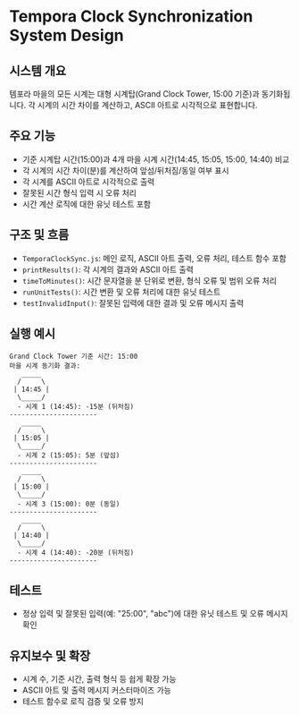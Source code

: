 # Tempora Clock Synchronization System Design

## 시스템 개요
템포라 마을의 모든 시계는 대형 시계탑(Grand Clock Tower, 15:00 기준)과 동기화됩니다. 각 시계의 시간 차이를 계산하고, ASCII 아트로 시각적으로 표현합니다.

## 주요 기능
- 기준 시계탑 시간(15:00)과 4개 마을 시계 시간(14:45, 15:05, 15:00, 14:40) 비교
- 각 시계의 시간 차이(분)를 계산하여 앞섬/뒤처짐/동일 여부 표시
- 각 시계를 ASCII 아트로 시각적으로 출력
- 잘못된 시간 형식 입력 시 오류 처리
- 시간 계산 로직에 대한 유닛 테스트 포함

## 구조 및 흐름
- `TemporaClockSync.js`: 메인 로직, ASCII 아트 출력, 오류 처리, 테스트 함수 포함
- `printResults()`: 각 시계의 결과와 ASCII 아트 출력
- `timeToMinutes()`: 시간 문자열을 분 단위로 변환, 형식 오류 및 범위 오류 처리
- `runUnitTests()`: 시간 변환 및 오류 처리에 대한 유닛 테스트
- `testInvalidInput()`: 잘못된 입력에 대한 결과 및 오류 메시지 출력

## 실행 예시
```
Grand Clock Tower 기준 시간: 15:00
마을 시계 동기화 결과:
   _____
  /     \
 | 14:45 |
  \_____/
  - 시계 1 (14:45): -15분 (뒤처짐)
----------------------
   _____
  /     \
 | 15:05 |
  \_____/
  - 시계 2 (15:05): 5분 (앞섬)
----------------------
   _____
  /     \
 | 15:00 |
  \_____/
  - 시계 3 (15:00): 0분 (동일)
----------------------
   _____
  /     \
 | 14:40 |
  \_____/
  - 시계 4 (14:40): -20분 (뒤처짐)
----------------------
```

## 테스트
- 정상 입력 및 잘못된 입력(예: "25:00", "abc")에 대한 유닛 테스트 및 오류 메시지 확인

## 유지보수 및 확장
- 시계 수, 기준 시간, 출력 형식 등 쉽게 확장 가능
- ASCII 아트 및 출력 메시지 커스터마이즈 가능
- 테스트 함수로 로직 검증 및 오류 방지
